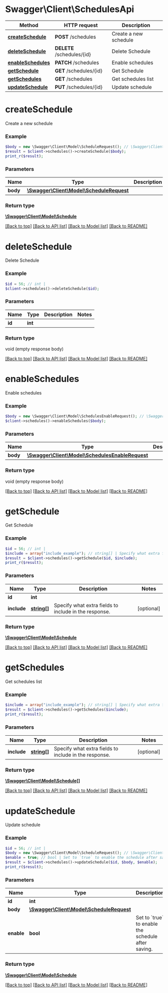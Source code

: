 # Swagger\Client\SchedulesApi

Method | HTTP request | Description
------------- | ------------- | -------------
[**createSchedule**](SchedulesApi.md#createSchedule) | **POST** /schedules | Create a new schedule
[**deleteSchedule**](SchedulesApi.md#deleteSchedule) | **DELETE** /schedules/{id} | Delete Schedule
[**enableSchedules**](SchedulesApi.md#enableSchedules) | **PATCH** /schedules | Enable schedules
[**getSchedule**](SchedulesApi.md#getSchedule) | **GET** /schedules/{id} | Get Schedule
[**getSchedules**](SchedulesApi.md#getSchedules) | **GET** /schedules | Get schedules list
[**updateSchedule**](SchedulesApi.md#updateSchedule) | **PUT** /schedules/{id} | Update schedule


# **createSchedule**

Create a new schedule

### Example
```php
$body = new \Swagger\Client\Model\ScheduleRequest(); // \Swagger\Client\Model\ScheduleRequest | 
$result = $client->schedules()->createSchedule($body);
print_r($result);
```


### Parameters
Name | Type | Description  | Notes
------------- | ------------- | ------------- | -------------
 **body** | [**\Swagger\Client\Model\ScheduleRequest**](../Model/ScheduleRequest.md)|  |

### Return type

[**\Swagger\Client\Model\Schedule**](../Model/Schedule.md)

[[Back to top]](#) [[Back to API list]](../../README.md#documentation-for-api-endpoints) [[Back to Model list]](../../README.md#documentation-for-models) [[Back to README]](../../README.md)

# **deleteSchedule**

Delete Schedule

### Example
```php
$id = 56; // int | 
$client->schedules()->deleteSchedule($id);
```


### Parameters
Name | Type | Description  | Notes
------------- | ------------- | ------------- | -------------
 **id** | **int**|  |

### Return type

void (empty response body)

[[Back to top]](#) [[Back to API list]](../../README.md#documentation-for-api-endpoints) [[Back to Model list]](../../README.md#documentation-for-models) [[Back to README]](../../README.md)

# **enableSchedules**

Enable schedules

### Example
```php
$body = new \Swagger\Client\Model\SchedulesEnableRequest(); // \Swagger\Client\Model\SchedulesEnableRequest | 
$client->schedules()->enableSchedules($body);
```


### Parameters
Name | Type | Description  | Notes
------------- | ------------- | ------------- | -------------
 **body** | [**\Swagger\Client\Model\SchedulesEnableRequest**](../Model/SchedulesEnableRequest.md)|  |

### Return type

void (empty response body)

[[Back to top]](#) [[Back to API list]](../../README.md#documentation-for-api-endpoints) [[Back to Model list]](../../README.md#documentation-for-models) [[Back to README]](../../README.md)

# **getSchedule**

Get Schedule

### Example
```php
$id = 56; // int | 
$include = array("include_example"); // string[] | Specify what extra fields to include in the response.
$result = $client->schedules()->getSchedule($id, $include);
print_r($result);
```


### Parameters
Name | Type | Description  | Notes
------------- | ------------- | ------------- | -------------
 **id** | **int**|  |
 **include** | [**string[]**](../Model/string.md)| Specify what extra fields to include in the response. | [optional]

### Return type

[**\Swagger\Client\Model\Schedule**](../Model/Schedule.md)

[[Back to top]](#) [[Back to API list]](../../README.md#documentation-for-api-endpoints) [[Back to Model list]](../../README.md#documentation-for-models) [[Back to README]](../../README.md)

# **getSchedules**

Get schedules list

### Example
```php
$include = array("include_example"); // string[] | Specify what extra fields to include in the response.
$result = $client->schedules()->getSchedules($include);
print_r($result);
```


### Parameters
Name | Type | Description  | Notes
------------- | ------------- | ------------- | -------------
 **include** | [**string[]**](../Model/string.md)| Specify what extra fields to include in the response. | [optional]

### Return type

[**\Swagger\Client\Model\Schedule[]**](../Model/Schedule.md)

[[Back to top]](#) [[Back to API list]](../../README.md#documentation-for-api-endpoints) [[Back to Model list]](../../README.md#documentation-for-models) [[Back to README]](../../README.md)

# **updateSchedule**

Update schedule

### Example
```php
$id = 56; // int | 
$body = new \Swagger\Client\Model\ScheduleRequest(); // \Swagger\Client\Model\ScheduleRequest | 
$enable = true; // bool | Set to `true` to enable the schedule after saving.
$result = $client->schedules()->updateSchedule($id, $body, $enable);
print_r($result);
```


### Parameters
Name | Type | Description  | Notes
------------- | ------------- | ------------- | -------------
 **id** | **int**|  |
 **body** | [**\Swagger\Client\Model\ScheduleRequest**](../Model/ScheduleRequest.md)|  |
 **enable** | **bool**| Set to &#x60;true&#x60; to enable the schedule after saving. | [optional]

### Return type

[**\Swagger\Client\Model\Schedule**](../Model/Schedule.md)

[[Back to top]](#) [[Back to API list]](../../README.md#documentation-for-api-endpoints) [[Back to Model list]](../../README.md#documentation-for-models) [[Back to README]](../../README.md)

